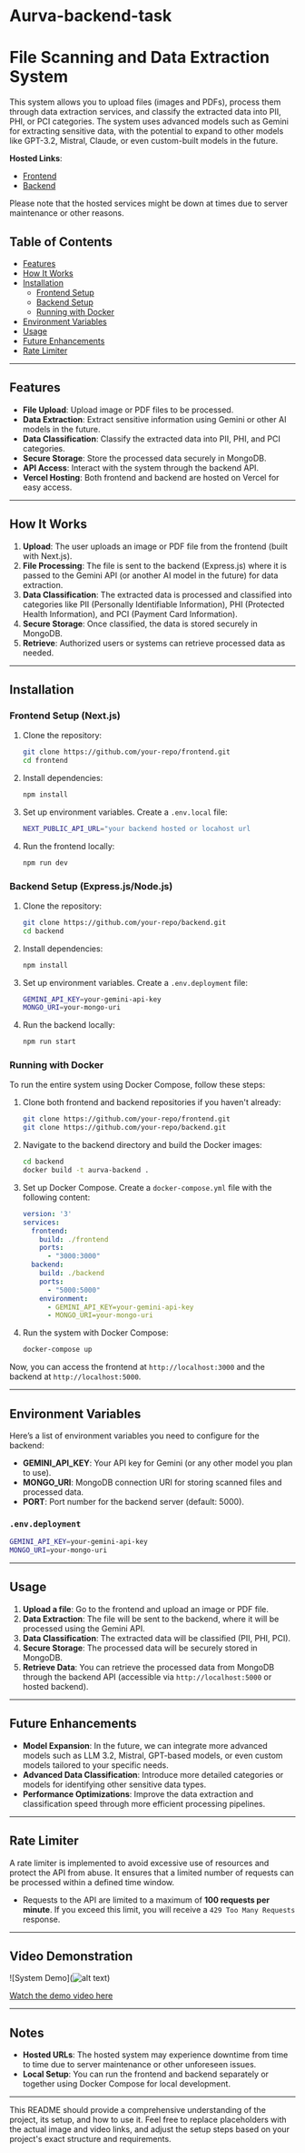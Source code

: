 ﻿# Aurva-backend-task

# File Scanning and Data Extraction System

This system allows you to upload files (images and PDFs), process them through data extraction services, and classify the extracted data into PII, PHI, or PCI categories. The system uses advanced models such as Gemini for extracting sensitive data, with the potential to expand to other models like GPT-3.2, Mistral, Claude, or even custom-built models in the future.

**Hosted Links**:
- [Frontend](https://aurva-backend-task.vercel.app/)
- [Backend](https://aurva-backend-task-n979.vercel.app/)

Please note that the hosted services might be down at times due to server maintenance or other reasons.

## Table of Contents
- [Features](#features)
- [How It Works](#how-it-works)
- [Installation](#installation)
  - [Frontend Setup](#frontend-setup)
  - [Backend Setup](#backend-setup)
  - [Running with Docker](#running-with-docker)
- [Environment Variables](#environment-variables)
- [Usage](#usage)
- [Future Enhancements](#future-enhancements)
- [Rate Limiter](#rate-limiter)

---

## Features
- **File Upload**: Upload image or PDF files to be processed.
- **Data Extraction**: Extract sensitive information using Gemini or other AI models in the future.
- **Data Classification**: Classify the extracted data into PII, PHI, and PCI categories.
- **Secure Storage**: Store the processed data securely in MongoDB.
- **API Access**: Interact with the system through the backend API.
- **Vercel Hosting**: Both frontend and backend are hosted on Vercel for easy access.

---

## How It Works

1. **Upload**: The user uploads an image or PDF file from the frontend (built with Next.js).
2. **File Processing**: The file is sent to the backend (Express.js) where it is passed to the Gemini API (or another AI model in the future) for data extraction.
3. **Data Classification**: The extracted data is processed and classified into categories like PII (Personally Identifiable Information), PHI (Protected Health Information), and PCI (Payment Card Information).
4. **Secure Storage**: Once classified, the data is stored securely in MongoDB.
5. **Retrieve**: Authorized users or systems can retrieve processed data as needed.

---

## Installation

### Frontend Setup (Next.js)

1. Clone the repository:
   ```bash
   git clone https://github.com/your-repo/frontend.git
   cd frontend
   ```

2. Install dependencies:
   ```bash
   npm install
   ```

3. Set up environment variables. Create a `.env.local` file:
   ```bash
   NEXT_PUBLIC_API_URL="your backend hosted or locahost url
   ```

4. Run the frontend locally:
   ```bash
   npm run dev
   ```

### Backend Setup (Express.js/Node.js)

1. Clone the repository:
   ```bash
   git clone https://github.com/your-repo/backend.git
   cd backend
   ```

2. Install dependencies:
   ```bash
   npm install
   ```

3. Set up environment variables. Create a `.env.deployment` file:
   ```bash
   GEMINI_API_KEY=your-gemini-api-key
   MONGO_URI=your-mongo-uri
   ```

4. Run the backend locally:
   ```bash
   npm run start
   ```

### Running with Docker

To run the entire system using Docker Compose, follow these steps:

1. Clone both frontend and backend repositories if you haven't already:
   ```bash
   git clone https://github.com/your-repo/frontend.git
   git clone https://github.com/your-repo/backend.git
   ```

2. Navigate to the backend directory and build the Docker images:
   ```bash
   cd backend
   docker build -t aurva-backend .
   ```

3. Set up Docker Compose. Create a `docker-compose.yml` file with the following content:
   ```yaml
   version: '3'
   services:
     frontend:
       build: ./frontend
       ports:
         - "3000:3000"
     backend:
       build: ./backend
       ports:
         - "5000:5000"
       environment:
         - GEMINI_API_KEY=your-gemini-api-key
         - MONGO_URI=your-mongo-uri
   ```

4. Run the system with Docker Compose:
   ```bash
   docker-compose up
   ```

Now, you can access the frontend at `http://localhost:3000` and the backend at `http://localhost:5000`.

---

## Environment Variables

Here’s a list of environment variables you need to configure for the backend:

- **GEMINI_API_KEY**: Your API key for Gemini (or any other model you plan to use).
- **MONGO_URI**: MongoDB connection URI for storing scanned files and processed data.
- **PORT**: Port number for the backend server (default: 5000).

### `.env.deployment`
```bash
GEMINI_API_KEY=your-gemini-api-key
MONGO_URI=your-mongo-uri
```

---

## Usage

1. **Upload a file**: Go to the frontend and upload an image or PDF file.
2. **Data Extraction**: The file will be sent to the backend, where it will be processed using the Gemini API.
3. **Data Classification**: The extracted data will be classified (PII, PHI, PCI).
4. **Secure Storage**: The processed data will be securely stored in MongoDB.
5. **Retrieve Data**: You can retrieve the processed data from MongoDB through the backend API (accessible via `http://localhost:5000` or hosted backend).

---

## Future Enhancements

- **Model Expansion**: In the future, we can integrate more advanced models such as LLM 3.2, Mistral, GPT-based models, or even custom models tailored to your specific needs.
- **Advanced Data Classification**: Introduce more detailed categories or models for identifying other sensitive data types.
- **Performance Optimizations**: Improve the data extraction and classification speed through more efficient processing pipelines.

---

## Rate Limiter

A rate limiter is implemented to avoid excessive use of resources and protect the API from abuse. It ensures that a limited number of requests can be processed within a defined time window.

- Requests to the API are limited to a maximum of **100 requests per minute**. If you exceed this limit, you will receive a `429 Too Many Requests` response.

---

## Video Demonstration

![System Demo](![alt text](image.png))  

[Watch the demo video here](./demo.mp4.mp4)

---

## Notes

- **Hosted URLs**: The hosted system may experience downtime from time to time due to server maintenance or other unforeseen issues.
- **Local Setup**: You can run the frontend and backend separately or together using Docker Compose for local development.

---

This README should provide a comprehensive understanding of the project, its setup, and how to use it. Feel free to replace placeholders with the actual image and video links, and adjust the setup steps based on your project's exact structure and requirements.
